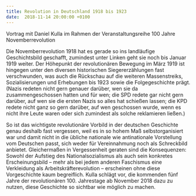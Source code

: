 ```yaml
---
title: Revolution in Deutschland 1918 bis 1923
date:  2018-11-14 20:00:00 +0100
---
```


Vortrag mit Daniel Kulla im Rahmen der Veranstaltungsreihe 100 Jahre Novemberrevolution



Die Novemberrevolution 1918 hat es gerade so ins landläufige Geschichtsbild geschafft, zumindest unter Linken geht sie noch
bis Januar 1919 weiter. Der Höhepunkt der revolutionären Bewegung im März 1919 ist hingegen unter den diversen historischen
Siegererzählungen fast verschwunden, was auch die Rückschau auf die weiteren Massenstreiks, Sozialisierungen und Erhebungen
bis 1923 sowie die Folgegeschichte prägt. (Nazis redeten nicht gern genauer darüber, wen sie da zusammengeschossen hatten
und für wen; die SPD redete gar nicht gern darüber, auf wen sie die ersten Nazis so alles hat schießen lassen; die KPD redete
nicht ganz so gern darüber, auf wen geschossen wurde, wenn es nicht ihre Leute waren oder sich zumindest als solche reklamieren
ließen.)


So ist das wichtigste revolutionäre Vorbild in der deutschen Geschichte genau deshalb fast vergessen, weil es in so hohem
Maß selbstorganisiert war und damit nicht in die übliche nationale wie antinationale Vorstellung vom Deutschen passt, sich
weder für Vereinnahmung noch als Schreckbild anbietet. Gleichermaßen in Vergessenheit geraten sind die Konsequenzen: Sowohl
der Aufstieg des Nationalsozialismus als auch sein konkretes Erscheinungsbild – mehr als bei jedem anderen Faschismus eine
Verkleidung als Arbeitskräfterevolution – erscheinen ohne diese Vorgeschichte kaum begreiflich. Kulla schlägt vor, die kommenden
fünf Jahre der revolutionären 100. Jahrestage ab November 2018 dazu zu nutzen, diese Geschichte so sichtbar wie möglich zu
machen.


